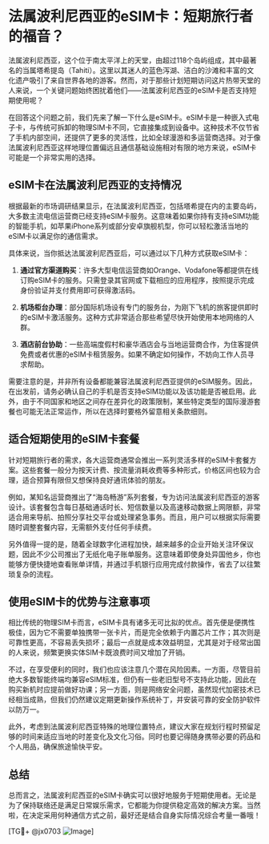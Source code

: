 # 法属波利尼西亚的eSIM卡：短期旅行者的福音？

法属波利尼西亚，这个位于南太平洋上的天堂，由超过118个岛屿组成，其中最著名的当属塔希提岛（Tahiti）。这里以其迷人的蓝色泻湖、洁白的沙滩和丰富的文化遗产吸引了来自世界各地的游客。然而，对于那些计划短期访问这片热带天堂的人来说，一个关键问题始终困扰着他们——法属波利尼西亚的eSIM卡是否支持短期使用呢？

在回答这个问题之前，我们先来了解一下什么是eSIM卡。eSIM卡是一种嵌入式电子卡，与传统可拆卸的物理SIM卡不同，它直接集成到设备中。这种技术不仅节省了手机内部空间，还提供了更多的灵活性，比如全球漫游和多运营商选择。对于像法属波利尼西亚这样地理位置偏远且通信基础设施相对有限的地方来说，eSIM卡可能是一个非常实用的选择。

## eSIM卡在法属波利尼西亚的支持情况

根据最新的市场调研结果显示，在法属波利尼西亚，包括塔希提在内的主要岛屿，大多数主流电信运营商已经支持eSIM卡服务。这意味着如果你持有支持eSIM功能的智能手机，如苹果iPhone系列或部分安卓旗舰机型，你可以轻松激活当地的eSIM卡以满足你的通信需求。

具体来说，当你抵达法属波利尼西亚后，可以通过以下几种方式获取eSIM卡：

1. **通过官方渠道购买**：许多大型电信运营商如Orange、Vodafone等都提供在线订购eSIM卡的服务。只需登录其官网或下载相应的应用程序，按照提示完成身份验证并支付费用即可获得激活码。
   
2. **机场柜台办理**：部分国际机场设有专门的服务台，为刚下飞机的旅客提供即时的eSIM卡激活服务。这种方式非常适合那些希望尽快开始使用本地网络的人群。

3. **酒店前台协助**：一些高端度假村和豪华酒店会与当地运营商合作，为住客提供免费或者优惠的eSIM卡租赁服务。如果不确定如何操作，不妨向工作人员寻求帮助。

需要注意的是，并非所有设备都能兼容法属波利尼西亚提供的eSIM服务。因此，在出发前，请务必确认自己的手机是否支持eSIM功能以及该功能是否被启用。此外，由于不同国家和地区之间存在差异化的政策限制，某些特定类型的国际漫游套餐也可能无法正常运作，所以在选择时要格外留意相关条款细则。

## 适合短期使用的eSIM卡套餐

针对短期旅行者的需求，各大运营商通常会推出一系列灵活多样的eSIM卡套餐方案。这些套餐一般分为按天计费、按流量消耗收费等多种形式，价格区间也较为合理，适合预算有限但又想保持良好通讯体验的朋友。

例如，某知名运营商推出了“海岛畅游”系列套餐，专为访问法属波利尼西亚的游客设计。该套餐包含每日基础通话时长、短信数量以及高速移动数据上网限额，非常适合用来导航、拍照分享社交平台或处理紧急事务。而且，用户可以根据实际需要随时调整套餐内容，无需额外支付任何手续费。

另外值得一提的是，随着全球数字化进程加快，越来越多的企业开始关注环保议题，因此不少公司推出了无纸化电子账单服务。这意味着即使身处异国他乡，你也能够方便快捷地查看账单详情，并通过手机银行应用完成付款操作，省去了以往繁琐复杂的流程。

## 使用eSIM卡的优势与注意事项

相比传统的物理SIM卡而言，eSIM卡具有诸多无可比拟的优点。首先便是便携性极佳，因为它不需要单独携带一张卡片，而是完全依赖于内置芯片工作；其次则是可靠性更高，不容易丢失损坏；最后一点就是成本效益明显，尤其是对于经常出国的人来说，频繁更换实体SIM卡既浪费时间又增加了开销。

不过，在享受便利的同时，我们也应该注意几个潜在风险因素。一方面，尽管目前绝大多数智能终端均兼容eSIM标准，但仍有一些老旧型号不支持此功能，因此在购买新机时应提前做好功课；另一方面，则是网络安全问题，虽然现代加密技术已经相当成熟，但我们仍然建议定期更新操作系统补丁，并安装可靠的安全防护软件以防万一。

此外，考虑到法属波利尼西亚特殊的地理位置特点，建议大家在规划行程时预留足够的时间来适应当地的时差变化及文化习俗。同时也要记得随身携带必要的药品和个人用品，确保旅途愉快平安。

## 总结

总而言之，法属波利尼西亚的eSIM卡确实可以很好地服务于短期使用者。无论是为了保持联络还是满足日常娱乐需求，它都能为你提供稳定高效的解决方案。当然啦，在决定采用何种通信方式之前，最好还是结合自身实际情况综合考量一番哦！

[TG💪+ @jx0703 ![Image](https://github.com/user-attachments/assets/dbca1d08-cadb-493c-b0ec-ad6f7a83f270)]